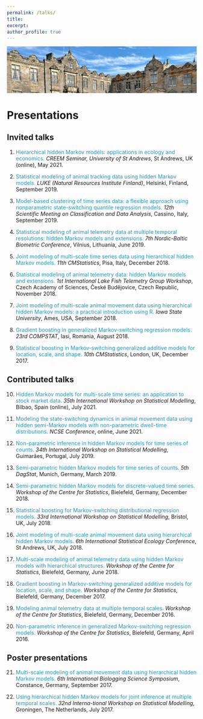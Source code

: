 ```yaml
---
permalink: /talks/
title:
excerpt:
author_profile: true
---
```


<img src='/images/StA.png' width='895'>

Presentations
======

Invited talks
------

1. <span style="color: #1f96be;"> Hierarchical hidden Markov models: applications in ecology and economics. </span>
*CREEM Seminar, University of St Andrews*, St Andrews, UK (online), May 2021.

2. <span style="color: #1f96be;"> Statistical modeling of animal tracking data using hidden Markov models. </span>
*LUKE (Natural Resources Institute Finland)*, Helsinki, Finland, September 2019.

3. <span style="color: #1f96be;"> Model-based clustering of time series data: a flexible approach using nonparametric state-switching quantile regression models. </span>
*12th Scientific Meeting on Classification and Data Analysis*, Cassino, Italy, September 2019.

4. <span style="color: #1f96be;"> Statistical modeling of animal telemetry data at multiple temporal resolutions: hidden Markov models and extensions. </span>
*7th Nordic-Baltic Biometric Conference*, Vilnius, Lithuania, June 2019.

5. <span style="color: #1f96be;"> Joint modeling of multi-scale time series data using hierarchical hidden Markov models. </span>
*11th CMStatistics*, Pisa, Italy, December 2018.

6. <span style="color: #1f96be;"> Statistical modeling of animal telemetry data: hidden Markov models and extensions. </span>
*1st International Lake Fish Telemetry Group Workshop*, Czech Academy of Sciences, České Budějovice, Czech Republic, November 2018.

7. <span style="color: #1f96be;"> Joint modeling of multi-scale animal movement data using hierarchical hidden Markov models: a practical introduction using R. </span>
*Iowa State University*, Ames, USA, September 2018.

8. <span style="color: #1f96be;"> Gradient boosting in generalized Markov-switching regression models. </span>
*23rd COMPSTAT*, Iasi, Romania, August 2018.

9. <span style="color: #1f96be;"> Statistical boosting in Markov-switching generalized additive models for location, scale, and shape. </span>
*10th CMStatistics*, London, UK, December 2017.

Contributed talks
------

10. <span style="color: #1f96be;"> Hidden Markov models for multi-scale time series: an application to stock market data. </span>
*35th International Workshop on Statistical Modelling*, Bilbao, Spain (online), July 2021.

11. <span style="color: #1f96be;"> Modeling the state-switching dynamics in animal movement data using hidden semi-Markov models with non-parametric dwell-time distributions. </span>
*NCSE Conference*, online, June 2021.

12. <span style="color: #1f96be;"> Non-parametric inference in hidden Markov models for time series of counts. </span>
*34th International Workshop on Statistical Modelling*, Guimarães, Portugal, July 2019.

13.	<span style="color: #1f96be;"> Semi-parametric hidden Markov models for time series of counts. </span>
*5th DagStat*, Munich, Germany, March 2019.

14.	<span style="color: #1f96be;"> Semi-parametric hidden Markov models for discrete-valued time series. </span>
*Workshop of the Centre for Statistics*, Bielefeld, Germany, December 2018.

15.	<span style="color: #1f96be;"> Statistical boosting for Markov-switching distributional regression models. </span>
*33rd International Workshop on Statistical Modelling*, Bristol, UK, July 2018.

16.	<span style="color: #1f96be;"> Joint modeling of multi-scale animal movement data using hierarchical hidden Markov models. </span>
*6th International Statistical Ecology Conference*, St Andrews, UK, July 2018.

17.	<span style="color: #1f96be;"> Multi-scale modeling of animal telemetry data using hidden Markov models with hierarchical structures. </span>
*Workshop of the Centre for Statistics*, Bielefeld, Germany, June 2018.

18.	<span style="color: #1f96be;"> Gradient boosting in Markov-switching generalized additive models for location, scale, and shape. </span>
*Workshop of the Centre for Statistics*, Bielefeld, Germany, December 2017.

19.	<span style="color: #1f96be;"> Modeling animal telemetry data at multiple temporal scales. </span>
*Workshop of the Centre for Statistics*, Bielefeld, Germany, December 2016.

20.	<span style="color: #1f96be;"> Non-parametric inference in generalized Markov-switching regression models. </span>
*Workshop of the Centre for Statistics*, Bielefeld, Germany, April 2016.

Poster presentations
------

21.	<span style="color: #1f96be;"> Multi-scale modeling of animal movement data using hierarchical hidden Markov models. </span>
*6th International Biologging Science Symposium*, Constance, Germany, September 2017.

22.	<span style="color: #1f96be;"> Using hierarchical hidden Markov models for joint inference at multiple temporal scales. </span>
*32nd Interna-tional Workshop on Statistical Modelling*, Groningen, The Netherlands, July 2017.
